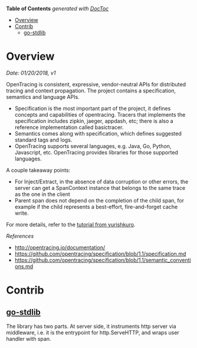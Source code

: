 <!-- START doctoc generated TOC please keep comment here to allow auto update -->
<!-- DON'T EDIT THIS SECTION, INSTEAD RE-RUN doctoc TO UPDATE -->
**Table of Contents**  *generated with [DocToc](https://github.com/thlorenz/doctoc)*

- [Overview](#overview)
- [Contrib](#contrib)
  - [go-stdlib](#go-stdlib)

<!-- END doctoc generated TOC please keep comment here to allow auto update -->

# Overview

*Date: 01/20/2018, v1*

OpenTracing is consistent, expressive, vendor-neutral APIs for distributed tracing and context
propagation. The project contains a specification, semantics and language APIs.
- Specification is the most important part of the project, it defines concepts and capabilities
  of opentracing. Tracers that implements the specification includes zipkin, jaeger, appdash, etc;
  there is also a reference implementation called basictracer.
- Semantics comes along with specification, which defines suggested standard tags and logs.
- OpenTracing supports several languages, e.g. Java, Go, Python, Javascript, etc. OpenTracing
  provides libraries for those supported languages.

A couple takeaway points:
- For Inject/Extract, in the absence of data corruption or other errors, the server can get a
  SpanContext instance that belongs to the same trace as the one in the client
- Parent span does not depend on the completion of the child span, for example if the child represents
  a best-effort, fire-and-forget cache write.

For more details, refer to the [tutorial from yurishkuro](https://github.com/yurishkuro/opentracing-tutorial/tree/9b053de60630394a2a179df6c0590a73b1106598).

*References*

- http://opentracing.io/documentation/
- https://github.com/opentracing/specification/blob/1.1/specification.md
- https://github.com/opentracing/specification/blob/1.1/semantic_conventions.md

# Contrib

## [go-stdlib](https://github.com/opentracing-contrib/go-stdlib)

The library has two parts. At server side, it instruments http server via middleware, i.e. it is
the entrypoint for http.ServeHTTP, and wraps user handler with span.

